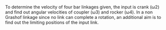 To determine the velocity of four bar linkages given, the input is crank (ω2) and find out angular velocities of coupler (ω3) and rocker (ω4).
In a non Grashof linkage since no link can complete a rotation, an additional aim is to find out the limiting positions of the input link.

